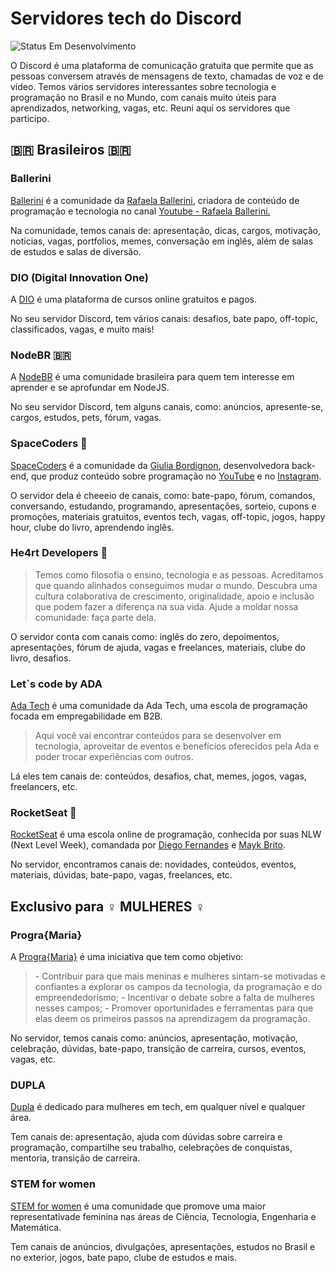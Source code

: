 # Servidores tech do Discord
<img alt="Status Em Desenvolvimento" src="https://img.shields.io/badge/STATUS-EM%20CONSTRUCAO-green">

<p>O Discord é uma plataforma de comunicação gratuita que permite que as pessoas conversem através de mensagens de texto, chamadas de voz e de vídeo. Temos vários servidores interessantes sobre tecnologia e programação no Brasil e no Mundo, com canais muito úteis para aprendizados, networking, vagas, etc. Reuni aqui os servidores que participo.</p>

## 🇧🇷 Brasileiros 🇧🇷

### Ballerini
<a href="https://discord.gg/ballerini-789888698673922078">Ballerini</a> é a comunidade da <a href="https://www.linkedin.com/in/rafaellaballerini/">Rafaela Ballerini</a>, criadora de conteúdo de programação e tecnologia no canal <a href="https://www.youtube.com/@rafaellaballerini">Youtube - Rafaela Ballerini.</a>
<p>Na comunidade, temos canais de: apresentação, dicas, cargos, motivação, noticias, vagas, portfolios, memes, conversação em inglês, além de salas de estudos e salas de diversão.</p>

### DIO (Digital Innovation One)
A <a href="https://discord.gg/dio-689887036110274618">DIO</a> é uma plataforma de cursos online gratuitos e pagos. 
<p>No seu servidor Discord, tem vários canais: desafios, bate papo, off-topic, classificados, vagas, e muito mais!</p>

### NodeBR 🇧🇷
A <a href="https://discord.gg/t5xJ8QXn28">NodeBR</a> é uma comunidade brasileira para ​quem tem interesse em ​aprender e se aprofundar ​em NodeJS.
<p>No seu servidor Discord, tem alguns canais, como: anúncios, apresente-se, cargos, estudos, pets, fórum, vagas.</p>

### SpaceCoders 🚀
<a href="https://discord.gg/QZYcce9TC4">SpaceCoders</a> é a comunidade da <a href="https://www.linkedin.com/in/spacecoding/">Giulia Bordignon</a>, desenvolvedora back-end, que produz conteúdo sobre programação no <a href="https://www.youtube.com/@sspacecoding">YouTube</a> e no <a href="https://www.instagram.com/spacecoding/">Instagram</a>. 
<p>O servidor dela é cheeeio de canais, como: bate-papo, fórum, comandos, conversando, estudando, programando, apresentações, sorteio, cupons e promoções, materiais gratuitos, eventos tech, vagas, off-topic, jogos, happy hour, clube do livro, aprendendo inglês.</p>

### He4rt Developers 💜
<a href="https://discord.gg/he4rt"></a>
<blockquote>Temos como filosofia o ensino, tecnologia e as pessoas. Acreditamos que quando alinhados conseguimos mudar o mundo. Descubra uma cultura colaborativa de crescimento, originalidade, apoio e inclusão que podem fazer a diferença na sua vida. Ajude a moldar nossa comunidade: faça parte dela.</blockquote>
<p>O servidor conta com canais como: inglês do zero, depoimentos, apresentações, fórum de ajuda, vagas e freelances, materiais, clube do livro, desafios.</p>

### Let`s code by ADA
<a href="https://discord.gg/gWVvaEUj7r">Ada Tech</a> é uma comunidade da Ada Tech, uma escola de programação focada em empregabilidade em B2B. 
<blockquote>Aqui você vai encontrar conteúdos para se desenvolver em tecnologia, aproveitar de eventos e benefícios oferecidos pela Ada e poder trocar experiências com outros.</blockquote>
<p>Lá eles tem canais de: conteúdos, desafios, chat, memes, jogos, vagas, freelancers, etc.</p>

### RocketSeat 🚀
<a href="https://discord.gg/rocketseat">RocketSeat</a> é uma escola online de programação, conhecida por suas NLW (Next Level Week), comandada por <a href="https://www.linkedin.com/in/diego-schell-fernandes/">Diego Fernandes</a> e <a href="https://www.linkedin.com/in/maykbrito/">Mayk Brito</a>.
<p>No servidor, encontramos canais de: novidades, conteúdos, eventos, materiais, dúvidas, bate-papo, vagas, freelances, etc.</p>

## Exclusivo para ♀️ MULHERES ♀️

### Progra{Maria}
A <a href="https://discord.gg/pe5tyHDwv9">Progra{Maria}</a> é uma iniciativa que tem como objetivo:
<blockquote>- Contribuir para que mais meninas e mulheres sintam-se motivadas e confiantes a explorar os campos da tecnologia, da programação e do empreendedorismo;
- Incentivar o debate sobre a falta de mulheres nesses campos;
- Promover oportunidades e ferramentas para que elas deem os primeiros passos na aprendizagem da programação.</blockquote>
<p>No servidor, temos canais como: anúncios, apresentação, motivação, celebração, dúvidas, bate-papo, transição de carreira, cursos, eventos, vagas, etc.</p>

### DUPLA
<a href="https://discord.gg/aHShHNcryS">Dupla</a> é dedicado para mulheres em tech, em qualquer nível e qualquer área.
<p>Tem canais de: apresentação, ajuda com dúvidas sobre carreira e programação, compartilhe seu trabalho, celebrações de conquistas, mentoria, transição de carreira.</p>

### STEM for women
<a href="https://discord.gg/yA6jBv9arm">STEM for women</a> é uma comunidade que promove uma maior representativade feminina nas áreas de Ciência, Tecnologia, Engenharia e Matemática.
<p>Tem canais de anúncios, divulgações, apresentações, estudos no Brasil e no exterior, jogos, bate papo, clube de estudos e mais.</p>
